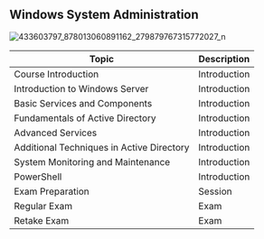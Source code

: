 ## Windows System Administration



![433603797_878013060891162_279879767315772027_n](https://github.com/svetlanasieber/Software-Engineering--Path-SoftUni/assets/135451084/f92c464e-5700-4539-a300-d7ea9efe27d2)


| Topic                                      | Description   |
|--------------------------------------------|---------------|
| Course Introduction                        | Introduction  |
| Introduction to Windows Server             | Introduction  |
| Basic Services and Components              | Introduction  |
| Fundamentals of Active Directory           | Introduction  |
| Advanced Services                          | Introduction  |
| Additional Techniques in Active Directory  | Introduction  |
| System Monitoring and Maintenance          | Introduction  |
| PowerShell                                 | Introduction  |
| Exam Preparation                           | Session       |
| Regular Exam                               | Exam          |
| Retake Exam                                | Exam          |


